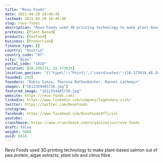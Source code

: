 ```yaml
---
title: "Revo Foods"
date: 2021-04-20 10:40:48
lastmod: 2021-04-20 10:40:48
slug: revo-foods
description: "Revo Foods used 3D printing technology to make plant-based salmon out of pea protein, algae extracts, plant oils and citrus fibre."
proteins: [Plant-Based]
products: [Seafood]
business: [Production]
finance_type: []
country: "Austria"
country_code: "AT"
city: "Wien"
postal_code: "1010"
location: [48.208174, 16.373819]
location_geojson: "{\"type\":\"Point\",\"coordinates\":[16.373819,48.208174]}"
founded: 2020
founders: "Robin Simsa, Theresa Rothenbücher, Manuel Lachmayr"
images: ["1612354485736.jpg"]
featured_image: "1612354485736.jpg"
website: https://revo-foods.com/
linkedin: https://www.linkedin.com/company/legendary-vish/
twitter: https://twitter.com/RevoFoods
instagram: 
facebook: https://www.facebook.com/RevoFoodsOfficial
youtube: 
crunchbase: https://www.crunchbase.com/organization/revo-foods
draft: false
weight: 5000
uuid: 8816
---
```

Revo Foods used 3D printing technology to make plant-based salmon out of pea protein, algae extracts, plant oils and citrus fibre.
